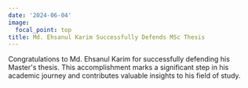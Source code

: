 ```yaml
---
date: '2024-06-04'
image:
  focal_point: top
title: Md. Ehsanul Karim Successfully Defends MSc Thesis
---
```


Congratulations to Md. Ehsanul Karim for successfully defending his Master's thesis. This accomplishment marks a significant step in his academic journey and contributes valuable insights to his field of study.

<!--more-->
